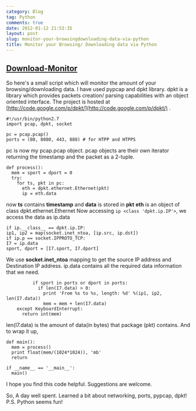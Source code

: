 ```yaml
---
category: Blog
tag: Python
comments: true
date: 2012-01-12 21:53:35
layout: post
slug: monitor-your-browsingdownloading-data-via-python
title: Monitor your Browsing/ Downloading data via Python
---
```


## **[Download-Monitor](https://github.com/jayrambhia/Download-Monitor)**


So here's a small script which will monitor the amount of your browsing/downloading data.
I have used pypcap and dpkt library. dpkt is a library which provides packets creation/ parsing capabilities with an object oriented interface. The project is hosted at [http://code.google.com/p/dpkt/](http://code.google.com/p/dpkt/) .

    
    #!/usr/bin/python2.7
    import pcap, dpkt, socket
    
    pc = pcap.pcap()
    ports = (80, 8080, 443, 888) # for HTPP and HTPPS

pc is now my pcap.pcap object. pcap objects are their own iterator returning the timestamp and
the packet as a 2-tuple.

    
    def process():
      mem = sport = dport = 0
      try:
        for ts, pkt in pc:
          eth = dpkt.ethernet.Ethernet(pkt)
          ip = eth.data

now **ts** contains **timestamp** and **data** is stored in **pkt**
**eth** is an object of class dpkt.ethernet.Ethernet
Now accessing `ip <class 'dpkt.ip.IP'>`, we access the data as ip.data
    
    if ip.__class__ == dpkt.ip.IP:
    ip1, ip2 = map(socket.inet_ntoa, [ip.src, ip.dst])
    if ip.p == socket.IPPROTO_TCP:
    I7 = ip.data
    sport, dport = [I7.sport, I7.dport]




We use **socket.inet_ntoa** mapping to get the source IP address and Destination IP address.
ip.data contains all the required data information that we need.

    
              if sport in ports or dport in ports:
                if len(I7.data) > 0:
                  print 'From %s to %s, length: %d' %(ip1, ip2, len(I7.data))
                  mem = mem + len(I7.data)
        except KeyboardInterrupt:
          return int(mem)


len(I7.data) is the amount of data(in bytes) that package (pkt) contains.
And to wrap it up,

    
    def main():
      mem = process()
      print float(mem/(1024*1024)), 'mb'
      return
    
    if __name__ == '__main__':
      main()


I hope you find this code helpful. Suggestions are welcome.

So, A day well spent. Learned a bit about networking, ports, pypcap, dpkt!
P.S. Python seems fun!
